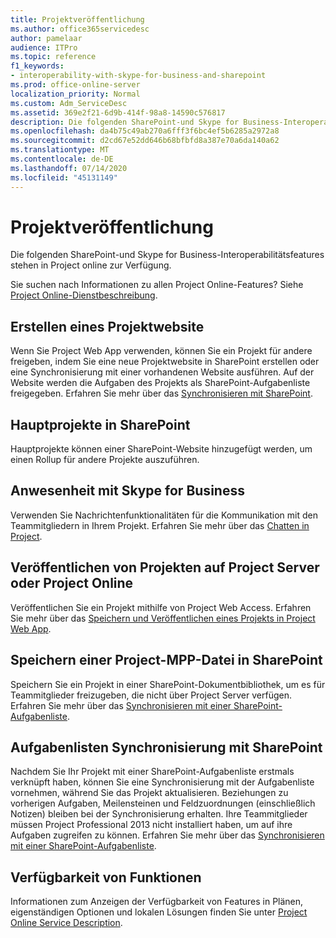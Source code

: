 ```yaml
---
title: Projektveröffentlichung
ms.author: office365servicedesc
author: pamelaar
audience: ITPro
ms.topic: reference
f1_keywords:
- interoperability-with-skype-for-business-and-sharepoint
ms.prod: office-online-server
localization_priority: Normal
ms.custom: Adm_ServiceDesc
ms.assetid: 369e2f21-6d9b-414f-98a8-14590c576817
description: Die folgenden SharePoint-und Skype for Business-Interoperabilitätsfeatures stehen in Project online zur Verfügung.
ms.openlocfilehash: da4b75c49ab270a6fff3f6bc4ef5b6285a2972a8
ms.sourcegitcommit: d2cd67e52dd646b68bfbfd8a387e70a6da140a62
ms.translationtype: MT
ms.contentlocale: de-DE
ms.lasthandoff: 07/14/2020
ms.locfileid: "45131149"
---
```

# <a name="project-publishing"></a>Projektveröffentlichung

Die folgenden SharePoint-und Skype for Business-Interoperabilitätsfeatures stehen in Project online zur Verfügung.
  
Sie suchen nach Informationen zu allen Project Online-Features? Siehe [Project Online-Dienstbeschreibung](project-online-service-description.md).
  
## <a name="create-a-project-site"></a>Erstellen eines Projektwebsite

Wenn Sie Project Web App verwenden, können Sie ein Projekt für andere freigeben, indem Sie eine neue Projektwebsite in SharePoint erstellen oder eine Synchronisierung mit einer vorhandenen Website ausführen. Auf der Website werden die Aufgaben des Projekts als SharePoint-Aufgabenliste freigegeben. Erfahren Sie mehr über das [Synchronisieren mit SharePoint](https://go.microsoft.com/fwlink/p/?LinkId=271352).
  
## <a name="master-projects-on-sharepoint"></a>Hauptprojekte in SharePoint

Hauptprojekte können einer SharePoint-Website hinzugefügt werden, um einen Rollup für andere Projekte auszuführen. 
  
## <a name="presence-with-skype-for-business"></a>Anwesenheit mit Skype for Business

Verwenden Sie Nachrichtenfunktionalitäten für die Kommunikation mit den Teammitgliedern in Ihrem Projekt. Erfahren Sie mehr über das [Chatten in Project](https://go.microsoft.com/fwlink/p/?LinkId=271351).
  
## <a name="publish-projects-on-project-server-or-project-online"></a>Veröffentlichen von Projekten auf Project Server oder Project Online

Veröffentlichen Sie ein Projekt mithilfe von Project Web Access. Erfahren Sie mehr über das [Speichern und Veröffentlichen eines Projekts in Project Web App](https://go.microsoft.com/fwlink/p/?LinkId=271354).
  
## <a name="save-a-project-mpp-file-on-sharepoint"></a>Speichern einer Project-MPP-Datei in SharePoint

Speichern Sie ein Projekt in einer SharePoint-Dokumentbibliothek, um es für Teammitglieder freizugeben, die nicht über Project Server verfügen. Erfahren Sie mehr über das [Synchronisieren mit einer SharePoint-Aufgabenliste](https://go.microsoft.com/fwlink/p/?LinkId=271353).
  
## <a name="task-list-sync-to-sharepoint"></a>Aufgabenlisten Synchronisierung mit SharePoint

Nachdem Sie Ihr Projekt mit einer SharePoint-Aufgabenliste erstmals verknüpft haben, können Sie eine Synchronisierung mit der Aufgabenliste vornehmen, während Sie das Projekt aktualisieren. Beziehungen zu vorherigen Aufgaben, Meilensteinen und Feldzuordnungen (einschließlich Notizen) bleiben bei der Synchronisierung erhalten. Ihre Teammitglieder müssen Project Professional 2013 nicht installiert haben, um auf ihre Aufgaben zugreifen zu können. Erfahren Sie mehr über das [Synchronisieren mit einer SharePoint-Aufgabenliste](https://go.microsoft.com/fwlink/p/?LinkId=271353).
  
## <a name="feature-availability"></a>Verfügbarkeit von Funktionen

Informationen zum Anzeigen der Verfügbarkeit von Features in Plänen, eigenständigen Optionen und lokalen Lösungen finden Sie unter [Project Online Service Description](project-online-service-description.md).
  

